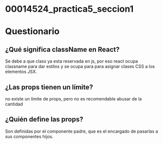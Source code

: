 # 00014524_practica5_seccion1

# Questionario

## ¿Qué significa className en React?
Se debe a que class ya esta reservada en js, por eso react ocupa classname para dar estilos y se ocupa para para asignar clases CSS a los elementos JSX.

## ¿Las props tienen un límite?
 no existe un límite de props, pero no es recomendable abusar de la cantidad

## ¿Quién define las props?
 Son definidas por el componente padre, que es el encargado de pasarlas a sus componentes hijos.